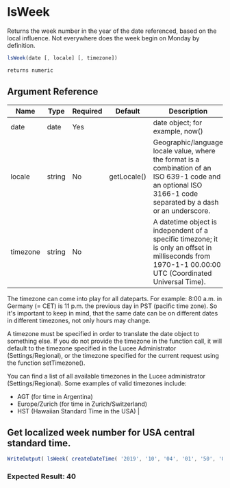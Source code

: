 # lsWeek

Returns the week number in the year of the date referenced, based on the local influence.
Not everywhere does the week begin on Monday by definition.

```javascript
lsWeek(date [, locale] [, timezone])
```

```javascript
returns numeric
```

## Argument Reference

| Name | Type | Required | Default | Description |
| --- | --- | --- | --- | --- |
| date | date | Yes |  | date object; for example, now() |
| locale | string | No | getLocale() | Geographic/language locale value, where the format is a combination of an ISO 639-1 code and an optional ISO 3166-1 code separated by a dash or an underscore. |
| timezone | string | No |  | A datetime object is independent of a specific timezone; it is only an offset in milliseconds from 1970-1-1 00.00:00 UTC (Coordinated Universal Time).

The timezone can come into play for all dateparts. For example: 8:00 a.m. in Germany (= CET) is 11 p.m. the previous day in PST (pacific time zone). So it's important to keep in mind, that the same date can be on different dates in different timezones, not only hours may change.

A timezone must be specified in order to translate the date object to something else. If you do not provide the timezone in the function call, it will default to the timezone specified in the Lucee Administrator (Settings/Regional), or the timezone specified for the current request using the function setTimezone().

You can find a list of all available timezones in the Lucee administrator (Settings/Regional). Some examples of valid timezones include:

* AGT (for time in Argentina)
* Europe/Zurich (for time in Zurich/Switzerland)
* HST (Hawaiian Standard Time in the USA) |

## Get localized week number for USA central standard time.

```javascript
WriteOutput( lsWeek( createDateTime( '2019', '10', '04', '01', '50', '00' ), 'en_US', 'CDT' ) );
```

### Expected Result: 40
